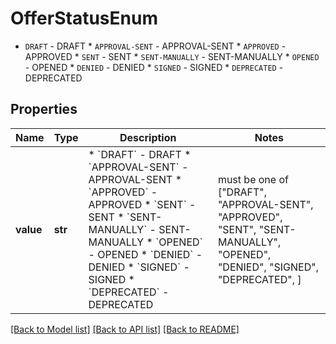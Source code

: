 # OfferStatusEnum

* `DRAFT` - DRAFT * `APPROVAL-SENT` - APPROVAL-SENT * `APPROVED` - APPROVED * `SENT` - SENT * `SENT-MANUALLY` - SENT-MANUALLY * `OPENED` - OPENED * `DENIED` - DENIED * `SIGNED` - SIGNED * `DEPRECATED` - DEPRECATED

## Properties
Name | Type | Description | Notes
------------ | ------------- | ------------- | -------------
**value** | **str** | * &#x60;DRAFT&#x60; - DRAFT * &#x60;APPROVAL-SENT&#x60; - APPROVAL-SENT * &#x60;APPROVED&#x60; - APPROVED * &#x60;SENT&#x60; - SENT * &#x60;SENT-MANUALLY&#x60; - SENT-MANUALLY * &#x60;OPENED&#x60; - OPENED * &#x60;DENIED&#x60; - DENIED * &#x60;SIGNED&#x60; - SIGNED * &#x60;DEPRECATED&#x60; - DEPRECATED |  must be one of ["DRAFT", "APPROVAL-SENT", "APPROVED", "SENT", "SENT-MANUALLY", "OPENED", "DENIED", "SIGNED", "DEPRECATED", ]

[[Back to Model list]](../README.md#documentation-for-models) [[Back to API list]](../README.md#documentation-for-api-endpoints) [[Back to README]](../README.md)


